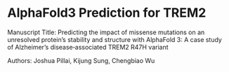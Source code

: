 # AlphaFold3 Prediction for TREM2

Manuscript Title: Predicting the impact of missense mutations on an unresolved protein’s stability and structure with AlphaFold 3: A case study of Alzheimer’s disease‐associated TREM2 R47H variant

Authors: Joshua Pillai, Kijung Sung, Chengbiao Wu
